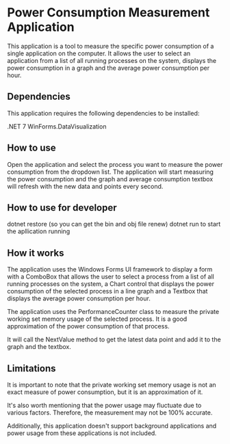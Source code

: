 ﻿# Power Consumption Measurement Application
This application is a tool to measure the specific power consumption of a single application on the computer. It allows the user to select an application from a list of all running processes on the system, displays the power consumption in a graph and the average power consumption per hour.

## Dependencies
This application requires the following dependencies to be installed:

.NET 7
WinForms.DataVisualization 

## How to use
Open the application and select the process you want to measure the power consumption from the dropdown list.
The application will start measuring the power consumption and the graph and average consumption textbox will refresh with the new data and points every second.

## How to use for developer
dotnet restore (so you can get the bin and obj file renew)
dotnet run to start the apllication running

## How it works
The application uses the Windows Forms UI framework to display a form with a ComboBox that allows the user to select a process from a list of all running processes on the system, a Chart control that displays the power consumption of the selected process in a line graph and a Textbox that displays the average power consumption per hour.

The application uses the PerformanceCounter class to measure the private working set memory usage of the selected process. It is a good approximation of the power consumption of that process.

It will call the NextValue method to get the latest data point and add it to the graph and the textbox.

## Limitations
It is important to note that the private working set memory usage is not an exact measure of power consumption, but it is an approximation of it.

It's also worth mentioning that the power usage may fluctuate due to various factors. Therefore, the measurement may not be 100% accurate.

Additionally, this application doesn't support background applications and power usage from these applications is not included.
